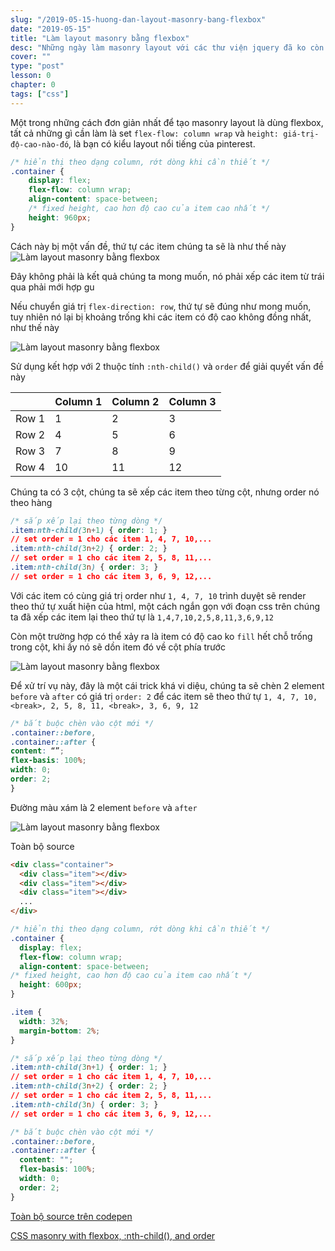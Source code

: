 ```yaml
---
slug: "/2019-05-15-huong-dan-layout-masonry-bang-flexbox"
date: "2019-05-15"
title: "Làm layout masonry bằng flexbox"
desc: "Những ngày làm masonry layout với các thư viện jquery đã ko còn nữa"
cover: ""
type: "post"
lesson: 0
chapter: 0
tags: ["css"]
---
```



Một trong những cách đơn giản nhất để tạo masonry layout là dùng flexbox, tất cả những gì cần làm là set `flex-flow: column wrap` và `height: giá-trị-độ-cao-nào-đó`, là bạn có kiểu layout nổi tiếng của pinterest.

```css
/* hiển thị theo dạng column, rớt dòng khi cần thiết */
.container {
    display: flex;
    flex-flow: column wrap;
    align-content: space-between;
    /* fixed height, cao hơn độ cao của item cao nhất */
    height: 960px;
}
```

Cách này bị một vấn đề, thứ tự các item chúng ta sẽ là như thế này
![Làm layout masonry bằng flexbox](https://i.imgur.com/Xiyr8Gj.jpg)

Đây không phải là kết quả chúng ta mong muốn, nó phải xếp các item từ trái qua phải mới hợp gu

Nếu chuyển giá trị `flex-direction: row`, thứ tự sẽ đúng như mong muốn, tuy nhiên nó lại bị khoảng trống khi các item có độ cao không đồng nhất, như thế này 

![Làm layout masonry bằng flexbox](https://i.imgur.com/iC5BJRw.jpg)

Sử dụng kết hợp với 2 thuộc tính `:nth-child()` và `order` để giải quyết vấn đề này

|   | Column 1  | Column 2  | Column 3  |
|---|---|---|---|
| Row 1  | 1  | 2  | 3  |
| Row 2  | 4  | 5  | 6  |
| Row 3  | 7  | 8  | 9  |
| Row 4  | 10  | 11  | 12  |

Chúng ta có 3 cột, chúng ta sẽ xếp các item theo từng cột, nhưng order nó theo hàng

```css
/* sắp xếp lại theo từng dòng */
.item:nth-child(3n+1) { order: 1; }
// set order = 1 cho các item 1, 4, 7, 10,...
.item:nth-child(3n+2) { order: 2; }
// set order = 1 cho các item 2, 5, 8, 11,...
.item:nth-child(3n) { order: 3; }
// set order = 1 cho các item 3, 6, 9, 12,...

```

Với các item có cùng giá trị order như `1, 4, 7, 10` trình duyệt sẽ render theo thứ tự xuất hiện của html, một cách ngắn gọn với đoạn css trên chúng ta đã xếp các item lại theo thứ tự là `1,4,7,10,2,5,8,11,3,6,9,12`

Còn một trường hợp có thể xảy ra là item có độ cao ko `fill` hết chỗ trống trong cột, khi ấy nó sẽ dồn item đó về cột phía trước

![Làm layout masonry bằng flexbox](https://i.imgur.com/4oBdLOd.png)

Để xử trí vụ này, đây là một cái trick khá vi diệu, chúng ta sẽ chèn 2 element `before` và `after` có giá trị  `order: 2` để các item sẽ theo thứ tự `1, 4, 7, 10, <break>, 2, 5, 8, 11, <break>, 3, 6, 9, 12`

```css
/* bắt buộc chèn vào cột mới */
.container::before,
.container::after {
content: “”;
flex-basis: 100%;
width: 0;
order: 2;
}
```

Đường màu xám là 2 element `before` và `after`

![Làm layout masonry bằng flexbox](https://i.imgur.com/yTnodUu.jpg)

Toàn bộ source

```html
<div class="container">
  <div class="item"></div>
  <div class="item"></div>
  <div class="item"></div>
  ...
</div>
```

```css
/* hiển thị theo dạng column, rớt dòng khi cần thiết */
.container {
  display: flex;
  flex-flow: column wrap;
  align-content: space-between;
/* fixed height, cao hơn độ cao của item cao nhất */
  height: 600px; 
}

.item {
  width: 32%;
  margin-bottom: 2%;
}

/* sắp xếp lại theo từng dòng */
.item:nth-child(3n+1) { order: 1; }
// set order = 1 cho các item 1, 4, 7, 10,...
.item:nth-child(3n+2) { order: 2; }
// set order = 1 cho các item 2, 5, 8, 11,...
.item:nth-child(3n) { order: 3; }
// set order = 1 cho các item 3, 6, 9, 12,...

/* bắt buộc chèn vào cột mới */
.container::before,
.container::after {
  content: "";
  flex-basis: 100%;
  width: 0;
  order: 2;
}
```

[Toàn bộ source trên codepen](https://codepen.io/collection/XPjvPP/)


<a target="_blank" rel="noopener noreferrer" href="https://tobiasahlin.com/blog/masonry-with-css/">CSS masonry with flexbox, :nth-child(), and order</a>
